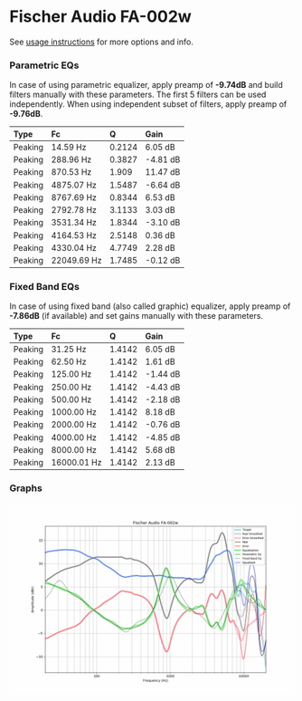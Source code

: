 # Fischer Audio FA-002w
See [usage instructions](https://github.com/jaakkopasanen/AutoEq#usage) for more options and info.

### Parametric EQs
In case of using parametric equalizer, apply preamp of **-9.74dB** and build filters manually
with these parameters. The first 5 filters can be used independently.
When using independent subset of filters, apply preamp of **-9.76dB**.

| Type    | Fc          |      Q | Gain     |
|:--------|:------------|:-------|:---------|
| Peaking | 14.59 Hz    | 0.2124 | 6.05 dB  |
| Peaking | 288.96 Hz   | 0.3827 | -4.81 dB |
| Peaking | 870.53 Hz   | 1.909  | 11.47 dB |
| Peaking | 4875.07 Hz  | 1.5487 | -6.64 dB |
| Peaking | 8767.69 Hz  | 0.8344 | 6.53 dB  |
| Peaking | 2792.78 Hz  | 3.1133 | 3.03 dB  |
| Peaking | 3531.34 Hz  | 1.8344 | -3.10 dB |
| Peaking | 4164.53 Hz  | 2.5148 | 0.36 dB  |
| Peaking | 4330.04 Hz  | 4.7749 | 2.28 dB  |
| Peaking | 22049.69 Hz | 1.7485 | -0.12 dB |

### Fixed Band EQs
In case of using fixed band (also called graphic) equalizer, apply preamp of **-7.86dB**
(if available) and set gains manually with these parameters.

| Type    | Fc          |      Q | Gain     |
|:--------|:------------|:-------|:---------|
| Peaking | 31.25 Hz    | 1.4142 | 6.05 dB  |
| Peaking | 62.50 Hz    | 1.4142 | 1.61 dB  |
| Peaking | 125.00 Hz   | 1.4142 | -1.44 dB |
| Peaking | 250.00 Hz   | 1.4142 | -4.43 dB |
| Peaking | 500.00 Hz   | 1.4142 | -2.18 dB |
| Peaking | 1000.00 Hz  | 1.4142 | 8.18 dB  |
| Peaking | 2000.00 Hz  | 1.4142 | -0.76 dB |
| Peaking | 4000.00 Hz  | 1.4142 | -4.85 dB |
| Peaking | 8000.00 Hz  | 1.4142 | 5.68 dB  |
| Peaking | 16000.01 Hz | 1.4142 | 2.13 dB  |

### Graphs
![](./Fischer%20Audio%20FA-002w.png)